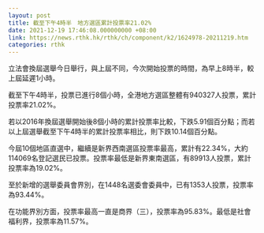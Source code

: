```yaml
---
layout: post
title: 截至下午4時半　地方選區累計投票率21.02%
date: 2021-12-19 17:46:08.000000000 +08:00
link: https://news.rthk.hk/rthk/ch/component/k2/1624978-20211219.htm
categories: rthk
---
```


立法會換屆選舉今日舉行，與上屆不同，今次開始投票的時間，為早上8時半，較上屆延遲1小時。

截至下午4時半，投票已進行8個小時，全港地方選區整體有940327人投票，累計投票率21.02%。

若以2016年換屆選舉開始後8個小時的累計投票率比較，下跌5.91個百分點；而若以上屆選舉截至下午4時半的累計投票率相比，則下跌10.14個百分點。

今屆10個地區直選中，繼續是新界西南選區投票率最高，累計有22.34%，大約114069名登記選民已投票。投票率最低是新界東南選區，有89913人投票，累計投票率為19.02%。

至於新增的選舉委員會界別，在1448名選委會委員中，已有1353人投票，投票率為93.44%。

在功能界別方面，投票率最高一直是商界（三），投票率為95.83%。最低是社會福利界，投票率為11.57%。
